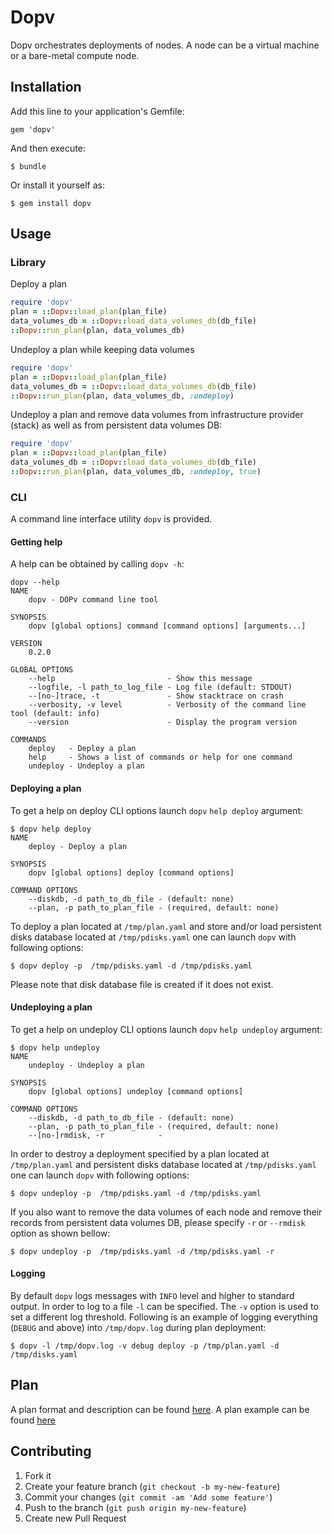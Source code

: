 # Dopv

Dopv orchestrates deployments of nodes. A node can be a virtual machine or a bare-metal compute node. 

## Installation

Add this line to your application's Gemfile:

    gem 'dopv'

And then execute:

    $ bundle

Or install it yourself as:

    $ gem install dopv

## Usage

### Library
Deploy a plan
```ruby
require 'dopv'
plan = ::Dopv::load_plan(plan_file)
data_volumes_db = ::Dopv::load_data_volumes_db(db_file)
::Dopv::run_plan(plan, data_volumes_db)
```
Undeploy a plan while keeping data volumes
```ruby
require 'dopv'
plan = ::Dopv::load_plan(plan_file)
data_volumes_db = ::Dopv::load_data_volumes_db(db_file)
::Dopv::run_plan(plan, data_volumes_db, :undeploy)
```
Undeploy a plan and remove data volumes from infrastructure provider (stack) as
well as from persistent data volumes DB:
```ruby
require 'dopv'
plan = ::Dopv::load_plan(plan_file)
data_volumes_db = ::Dopv::load_data_volumes_db(db_file)
::Dopv::run_plan(plan, data_volumes_db, :undeploy, true)
```

### CLI
A command line interface utility `dopv` is provided.

#### Getting help
A help can be obtained by calling `dopv -h`:
```
dopv --help
NAME
    dopv - DOPv command line tool

SYNOPSIS
    dopv [global options] command [command options] [arguments...]

VERSION
    0.2.0

GLOBAL OPTIONS
    --help                         - Show this message
    --logfile, -l path_to_log_file - Log file (default: STDOUT)
    --[no-]trace, -t               - Show stacktrace on crash
    --verbosity, -v level          - Verbosity of the command line tool (default: info)
    --version                      - Display the program version

COMMANDS
    deploy   - Deploy a plan
    help     - Shows a list of commands or help for one command
    undeploy - Undeploy a plan
```

#### Deploying a plan
To get a help on deploy CLI options launch `dopv` `help deploy` argument:
```
$ dopv help deploy
NAME
    deploy - Deploy a plan

SYNOPSIS
    dopv [global options] deploy [command options]

COMMAND OPTIONS
    --diskdb, -d path_to_db_file - (default: none)
    --plan, -p path_to_plan_file - (required, default: none)
```

To deploy a plan located at `/tmp/plan.yaml` and store and/or load persistent disks database located at `/tmp/pdisks.yaml` one can launch `dopv` with following options:
```
$ dopv deploy -p  /tmp/pdisks.yaml -d /tmp/pdisks.yaml
```

Please note that disk database file is created if it does not exist.

#### Undeploying a plan
To get a help on undeploy CLI options launch `dopv` `help undeploy` argument:
```
$ dopv help undeploy
NAME
    undeploy - Undeploy a plan

SYNOPSIS
    dopv [global options] undeploy [command options]

COMMAND OPTIONS
    --diskdb, -d path_to_db_file - (default: none)
    --plan, -p path_to_plan_file - (required, default: none)
    --[no-]rmdisk, -r            -
```

In order to destroy a deployment specified by a plan located at `/tmp/plan.yaml` and persistent disks database located at `/tmp/pdisks.yaml` one can launch `dopv` with following options:
```
$ dopv undeploy -p  /tmp/pdisks.yaml -d /tmp/pdisks.yaml
```
If you also want to remove the data volumes of each node and remove their records from persistent data volumes DB, please specify `-r` or `--rmdisk` option as shown bellow:
```
$ dopv undeploy -p  /tmp/pdisks.yaml -d /tmp/pdisks.yaml -r
```

#### Logging
By default `dopv` logs messages with `INFO` level and higher to standard output. In order to log to a file `-l` can be specified. The `-v` option is used to set a different log threshold. Following is an example of logging everything (`DEBUG` and above) into `/tmp/dopv.log` during plan deployment:
```
$ dopv -l /tmp/dopv.log -v debug deploy -p /tmp/plan.yaml -d /tmp/disks.yaml
```

## Plan
A plan format and description can be found [here](https://gitlab.swisscloud.io/clu-dop/dop_common/blob/master/doc/plan_format_v0.0.1.md). A plan example can be found [here](https://gitlab.swisscloud.io/clu-dop/dop_common/blob/master/doc/examples/example_deploment_plan_v0.0.1.yaml)


## Contributing

1. Fork it
2. Create your feature branch (`git checkout -b my-new-feature`)
3. Commit your changes (`git commit -am 'Add some feature'`)
4. Push to the branch (`git push origin my-new-feature`)
5. Create new Pull Request

